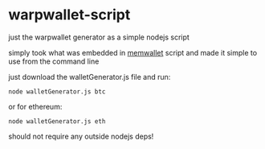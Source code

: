 # warpwallet-script
just the warpwallet generator as a simple nodejs script

simply took what was embedded in [memwallet](https://dvdbng.github.io/memwallet/memwallet_0.1_SHA256_0852b3d886ac5df6e4b34f2224019b96620aa6619b61660801d88f7c38d07dbb.html) script and made it simple to use from the command line

just download the walletGenerator.js file and run:

`node walletGenerator.js btc` 

or for ethereum:

`node walletGenerator.js eth`

should not require any outside nodejs deps!
